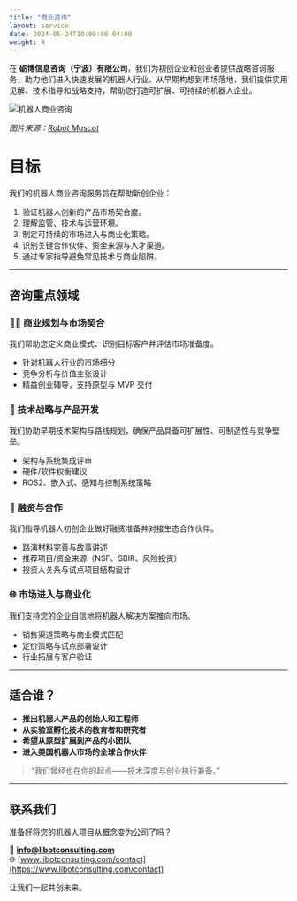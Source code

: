 ```yaml
---
title: "商业咨询"
layout: service
date: 2024-05-24T10:00:00-04:00
weight: 4
---
```


在 **砺博信息咨询（宁波）有限公司**，我们为初创企业和创业者提供战略咨询服务，助力他们进入快速发展的机器人行业。从早期构想到市场落地，我们提供实用见解、技术指导和战略支持，帮助您打造可扩展、可持续的机器人企业。

![机器人商业咨询](https://www.robotmascot.co.uk/wp-content/uploads/2023/05/Business-Advisors-_-Two-people-sitting-in-front-of-computer-_-Robot-Mascot.png.webp)

*图片来源：[Robot Mascot](https://www.robotmascot.co.uk/blog/startup-guide-to-finding-good-business-advisors/)*

# 目标

我们的机器人商业咨询服务旨在帮助新创企业：

1. 验证机器人创新的产品市场契合度。  
2. 理解监管、技术与运营环境。  
3. 制定可持续的市场进入与商业化策略。  
4. 识别关键合作伙伴、资金来源与人才渠道。  
5. 通过专家指导避免常见技术与商业陷阱。

---

## 咨询重点领域

### 🧑‍💼 商业规划与市场契合

我们帮助您定义商业模式、识别目标客户并评估市场准备度。

- 针对机器人行业的市场细分  
- 竞争分析与价值主张设计  
- 精益创业辅导，支持原型与 MVP 交付  

### 🤖 技术战略与产品开发

我们协助早期技术架构与路线规划，确保产品具备可扩展性、可制造性与竞争壁垒。

- 架构与系统集成评审  
- 硬件/软件权衡建议  
- ROS2、嵌入式、感知与控制系统策略  

### 💼 融资与合作

我们指导机器人初创企业做好融资准备并对接生态合作伙伴。

- 路演材料完善与故事讲述  
- 推荐项目/资金来源（NSF、SBIR、风险投资）  
- 投资人关系与试点项目结构设计  

### 🌐 市场进入与商业化

我们支持您的企业自信地将机器人解决方案推向市场。

- 销售渠道策略与商业模式匹配  
- 定价策略与试点部署设计  
- 行业拓展与客户验证  

---

## 适合谁？

- **推出机器人产品的创始人和工程师**  
- **从实验室孵化技术的教育者和研究者**  
- **希望从原型扩展到产品的小团队**  
- **进入美国机器人市场的全球合作伙伴**

> “我们曾经也在你的起点——技术深度与创业执行兼备。”

---

## 联系我们

准备好将您的机器人项目从概念变为公司了吗？

📧 **info@libotconsulting.com**  
🌐 [www.libotconsulting.com/contact](https://www.libotconsulting.com/contact)

让我们一起共创未来。

